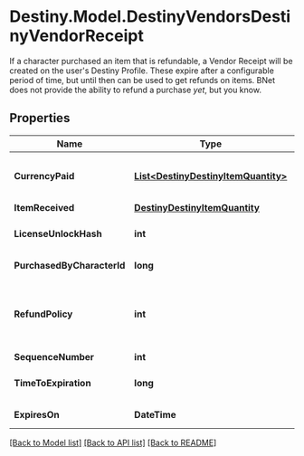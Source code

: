 # Destiny.Model.DestinyVendorsDestinyVendorReceipt
If a character purchased an item that is refundable, a Vendor Receipt will be created on the user's Destiny Profile. These expire after a configurable period of time, but until then can be used to get refunds on items. BNet does not provide the ability to refund a purchase *yet*, but you know.

## Properties

Name | Type | Description | Notes
------------ | ------------- | ------------- | -------------
**CurrencyPaid** | [**List&lt;DestinyDestinyItemQuantity&gt;**](DestinyDestinyItemQuantity.md) | The amount paid for the item, in terms of items that were consumed in the purchase and their quantity. | [optional] 
**ItemReceived** | [**DestinyDestinyItemQuantity**](DestinyDestinyItemQuantity.md) |  | [optional] 
**LicenseUnlockHash** | **int** | The unlock flag used to determine whether you still have the purchased item. | [optional] 
**PurchasedByCharacterId** | **long** | The ID of the character who made the purchase. | [optional] 
**RefundPolicy** | **int** | Whether you can get a refund, and what happens in order for the refund to be received. See the DestinyVendorItemRefundPolicy enum for details. | [optional] 
**SequenceNumber** | **int** | The identifier of this receipt. | [optional] 
**TimeToExpiration** | **long** | The seconds since epoch at which this receipt is rendered invalid. | [optional] 
**ExpiresOn** | **DateTime** | The date at which this receipt is rendered invalid. | [optional] 

[[Back to Model list]](../README.md#documentation-for-models) [[Back to API list]](../README.md#documentation-for-api-endpoints) [[Back to README]](../README.md)

